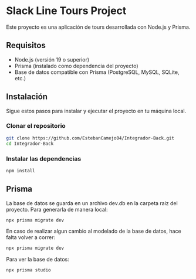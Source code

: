 # Slack Line Tours Project

Este proyecto es una aplicación de tours desarrollada con Node.js y Prisma.

## Requisitos

- Node.js (versión 19 o superior)
- Prisma (instalado como dependencia del proyecto)
- Base de datos compatible con Prisma (PostgreSQL, MySQL, SQLite, etc.)

## Instalación

Sigue estos pasos para instalar y ejecutar el proyecto en tu máquina local.

### Clonar el repositorio

```bash
git clone https://github.com/EstebanCamejo04/Integrador-Back.git
cd Integrador-Back
```

### Instalar las dependencias
```bash
npm install
```

## Prisma

La base de datos se guarda en un archivo dev.db en la carpeta raiz del proyecto.
Para generarla de manera local:
```bash
npx prisma migrate dev
```
En caso de realizar algun cambio al modelado de la base de datos, hace falta volver a correr: 
```bash
npx prisma migrate dev
```
Para ver la base de datos:
```bash
npx prisma studio
```

